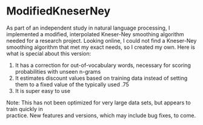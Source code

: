 # ModifiedKneserNey

As part of an independent study in natural language processing, I implemented a modified, interpolated Kneser-Ney smoothing algorithm needed for a research project.  Looking online, I could not find a Kneser-Ney smoothing algorithm that met my exact needs, so I created my own.  Here is what is special about this version:

1)	It has a correction for out-of-vocabulary words, necessary for scoring probabilities with unseen n-grams
2)	It estimates discount values based on training data instead of setting them to a fixed value of the typically used .75
3)	It is super easy to use

Note: This has not been optimized for very large data sets, but appears to train quickly in   
      practice.  New features and versions, which may include bug fixes, to come.
